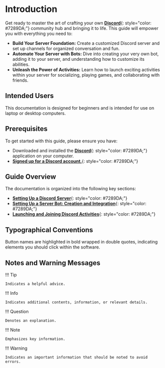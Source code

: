 # **Introduction**

Get ready to master the art of crafting your own [**Discord**](https://discord.com/){: style="color: #7289DA;"} community hub and bringing it to life. This guide will empower you with everything you need to:

* **Build Your Server Foundation:** Create a customized Discord server and set up channels for organized conversation and fun.  
* **Automate Your Server with Bots:** Dive into creating your very own bot, adding it to your server, and understanding how to customize its abilities.  
* **Unleash the Power of Activities:** Learn how to launch exciting activities within your server for socializing, playing games, and collaborating with friends.  

## Intended Users  
This documentation is designed for beginners and is intended for use on laptop or desktop computers.

## Prerequisites  
To get started with this guide, please ensure you have:  

* Downloaded and installed the [**Discord**](https://discord.com/){: style="color: #7289DA;"}  application on your computer.  
* [**Signed up for a Discord account.**](https://discord.com/register){: style="color: #7289DA;"}

## Guide Overview
The documentation is organized into the following key sections:

* [**Setting Up a Discord Server**](Task1.md){: style="color: #7289DA;"}
* [**Setting Up a Server Bot: Creation and Integration**](Task2.md){: style="color: #7289DA;"}  
* [**Launching and Joining Discord Activities**](Task3.md){: style="color: #7289DA;"}

## Typographical Conventions
Button names are highlighted in bold wrapped in double quotes, indicating elements you should click within the software.


## Notes and Warning Messages

!!! Tip

    Indicates a helpful advice.

!!! Info

    Indicates additional contents, information, or relevant details.

!!! Question

    Denotes an explanation.

!!! Note
    
    Emphasizes key information.

!!! Warning

    Indicates an important information that should be noted to avoid errors.





